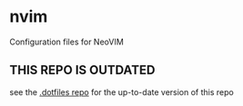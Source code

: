 # nvim
Configuration files for NeoVIM 

## THIS REPO IS OUTDATED
see the [.dotfiles repo](https://github.com/GijsGroote/.dotfiles/tree/main/nvim) for the up-to-date version of this repo
